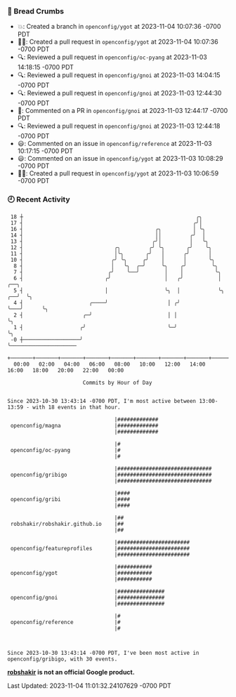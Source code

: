 ### 🍞 Bread Crumbs

 * 💥: Created a branch in `openconfig/ygot` at 2023-11-04 10:07:36 -0700 PDT
 * ✍🏼: Created a pull request in `openconfig/ygot` at 2023-11-04 10:07:36 -0700 PDT
 * 🔍: Reviewed a pull request in  `openconfig/oc-pyang` at 2023-11-03 14:18:15 -0700 PDT
 * 🔍: Reviewed a pull request in  `openconfig/gnoi` at 2023-11-03 14:04:15 -0700 PDT
 * 🔍: Reviewed a pull request in  `openconfig/gnoi` at 2023-11-03 12:44:30 -0700 PDT
 * 💬: Commented on a PR in  `openconfig/gnoi` at 2023-11-03 12:44:17 -0700 PDT
 * 🔍: Reviewed a pull request in  `openconfig/gnoi` at 2023-11-03 12:44:18 -0700 PDT
 * 😃: Commented on an issue in `openconfig/reference` at 2023-11-03 10:17:15 -0700 PDT
 * 😃: Commented on an issue in `openconfig/ygot` at 2023-11-03 10:08:29 -0700 PDT
 * ✍🏼: Created a pull request in `openconfig/ygot` at 2023-11-03 10:06:59 -0700 PDT

### 🕘 Recent Activity
```
 18 ┼                                                       ╭╮
 17 ┤                                                      ╭╯│
 16 ┤                                          ╭╮          │ ╰╮
 14 ┤                                          ││         ╭╯  │
 13 ┤                                         ╭╯│         │   ╰╮
 12 ┤                             ╭╮         ╭╯ ╰╮       ╭╯    ╰╮
 11 ┤                             │╰╮       ╭╯   │      ╭╯      │
 10 ┤                            ╭╯ ╰╮     ╭╯    │      │       ╰╮
  8 ┤                            │   ╰╮  ╭─╯     ╰╮    ╭╯        ╰╮
  7 ┤                           ╭╯    ╰──╯        │    │          ╰╮
  6 ┤                          ╭╯                 │   ╭╯           │       ╭──╮
  5 ┤                          │                  ╰╮  │            ╰╮   ╭──╯  ╰╮
  4 ┤                     ╭────╯                   │ ╭╯             ╰───╯      ╰╮
  2 ┤                   ╭─╯                        │ │                          ╰╮
  1 ┤                  ╭╯                          ╰─╯                           ╰╮
 -0 ┼──────────────────╯                                                          ╰─────────────────────
    +───────+───────+───────+───────+───────+───────+───────+───────+───────+───────+───────+───────+────
  00:00   02:00   04:00   06:00   08:00   10:00   12:00   14:00   16:00   18:00   20:00   22:00   00:00   

						Commits by Hour of Day


Since 2023-10-30 13:43:14 -0700 PDT, I'm most active between 13:00-13:59 - with 18 events in that hour.

```



```
                                  |#############
 openconfig/magna                 |#############
                                  |#############

                                  |#
 openconfig/oc-pyang              |#
                                  |#

                                  |##############################
 openconfig/gribigo               |##############################
                                  |##############################

                                  |####
 openconfig/gribi                 |####
                                  |####

                                  |##
 robshakir/robshakir.github.io    |##
                                  |##

                                  |#######################
 openconfig/featureprofiles       |#######################
                                  |#######################

                                  |###########
 openconfig/ygot                  |###########
                                  |###########

                                  |###############
 openconfig/gnoi                  |###############
                                  |###############

                                  |#
 openconfig/reference             |#
                                  |#



Since 2023-10-30 13:43:14 -0700 PDT, I've been most active in openconfig/gribigo, with 30 events.

```
**[robshakir](mailto:robjs@google.com) is not an official Google product.**  


Last Updated: 2023-11-04 11:01:32.24107629 -0700 PDT
